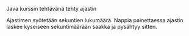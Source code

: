 Java kurssin tehtävänä tehty ajastin

Ajastimen syötetään sekuntien lukumäärä. Nappia painettaessa ajastin laskee kyseiseen sekuntimäärään saakka ja pysähtyy sitten.
